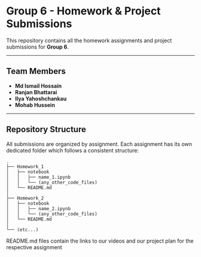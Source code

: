 # Group 6 - Homework & Project Submissions

This repository contains all the homework assignments and project submissions for **Group 6**.

---

## Team Members
- **Md Ismail Hossain**  
- **Ranjan Bhattarai**  
- **Ilya Yahoshchankau**  
- **Mohab Hussein**

---

## Repository Structure

All submissions are organized by assignment. Each assignment has its own dedicated folder which follows a consistent structure:

```
.
├── Homework_1
│   ├── notebook
│   │   ├── name_1.ipynb
│   │   └── (any_other_code_files)
│   └── README.md
│
├── Homework_2
│   ├── notebook
│   │   ├── name_2.ipynb
│   │   └── (any_other_code_files)
│   └── README.md
│
└── (etc...)
```

README.md files contain the links to our videos and our project plan for the respective assignment

